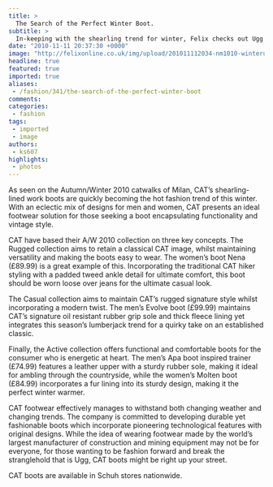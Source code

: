 ```yaml
---
title: >
  The Search of the Perfect Winter Boot.
subtitle: >
  In-keeping with the shearling trend for winter, Felix checks out Ugg’s competition, which comes in the unusual form of CAT’s uber-functional and furry footwear. By: Jennifer Smith
date: "2010-11-11 20:37:30 +0000"
image: "http://felixonline.co.uk/img/upload/201011112034-nm1010-winterug.jpg"
headline: true
featured: true
imported: true
aliases:
 - /fashion/341/the-search-of-the-perfect-winter-boot
comments:
categories:
 - fashion
tags:
 - imported
 - image
authors:
 - ks607
highlights:
 - photos
---
```


As seen on the Autumn/Winter 2010 catwalks of Milan, CAT’s shearling-lined work boots are quickly becoming the hot fashion trend of this winter. With an eclectic mix of designs for men and women, CAT presents an ideal footwear solution for those seeking a boot encapsulating functionality and vintage style.

CAT have based their A/W 2010 collection on three key concepts. The Rugged collection aims to retain a classical CAT image, whilst maintaining versatility and making the boots easy to wear. The women’s boot Nena (£89.99) is a great example of this. Incorporating the traditional CAT hiker styling with a padded tweed ankle detail for ultimate comfort, this boot should be worn loose over jeans for the ultimate casual look.

The Casual collection aims to maintain CAT’s rugged signature style whilst incorporating a modern twist. The men’s Evolve boot (£99.99) maintains CAT’s signature oil resistant rubber grip sole and thick fleece lining yet integrates this season’s lumberjack trend for a quirky take on an established classic.

Finally, the Active collection offers functional and comfortable boots for the consumer who is energetic at heart. The men’s Apa boot inspired trainer (£74.99) features a leather upper with a sturdy rubber sole, making it ideal for ambling through the countryside, while the women’s Molten boot (£84.99) incorporates a fur lining into its sturdy design, making it the perfect winter warmer.

CAT footwear effectively manages to withstand both changing weather and changing trends. The company is committed to developing durable yet fashionable boots which incorporate pioneering technological features with original designs. While the idea of wearing footwear made by the world’s largest manufacturer of construction and mining equipment may not be for everyone, for those wanting to be fashion forward and break the stranglehold that is Ugg, CAT boots might be right up your street.

CAT boots are available in Schuh stores nationwide.
